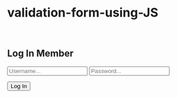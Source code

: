 # validation-form-using-JS
<!DOCTYPE html>
<head>  
<title>JavaScript Validation Form</title> 
</head>

<body>
<h2>Log In Member</h2>
<input type="text" name="username" id="username" placeholder="Username...">
<input type="password" name="password" id="password" placeholder="Password...">

<button id="button_login" onclick="validation();">Log In</button>
<p id="notice"></p>

<script type="text/javascript">
  var validation = function(){
  var username = document.getElementById('username').value;
  var password = document.getElementById('password').value;
  
  var old_username = "webdeveloper";
  var old_password = "hello!gb";
  
  if(username == '' && password == ''){
    document.getElementById('notice').innerHTML = 'Your fields still blank out';
  }
  
  else {  
    if(username == old_username && password == old_password){
      document.getElementById('notice').innerHTML = 'You successful login!';
    }
    else{
     document.getElementById('notice').innerHTML = 'Your password and username wrong!';   
    }
  }
  
  console.log(username);
  }
  </script>
  </body>
  </html>
  
  
